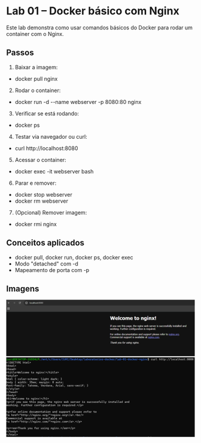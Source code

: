 # Lab 01 – Docker básico com Nginx

Este lab demonstra como usar comandos básicos do Docker para rodar um container com o Nginx.

## Passos

1. Baixar a imagem:
- docker pull nginx

2. Rodar o container:
- docker run -d --name webserver -p 8080:80 nginx

3. Verificar se está rodando:
- docker ps

4. Testar via navegador ou curl:
- curl http://localhost:8080

5. Acessar o container:
- docker exec -it webserver bash

6. Parar e remover:
- docker stop webserver
- docker rm webserver

7. (Opcional) Remover imagem:
- docker rmi nginx

## Conceitos aplicados

- docker pull, docker run, docker ps, docker exec
- Modo "detached" com -d
- Mapeamento de porta com -p

## Imagens

![Teste de acesso ao nginx via browser](nginx-browser.png)
![Teste de acesso ao nginx via terminal](nginx-cli.png)
